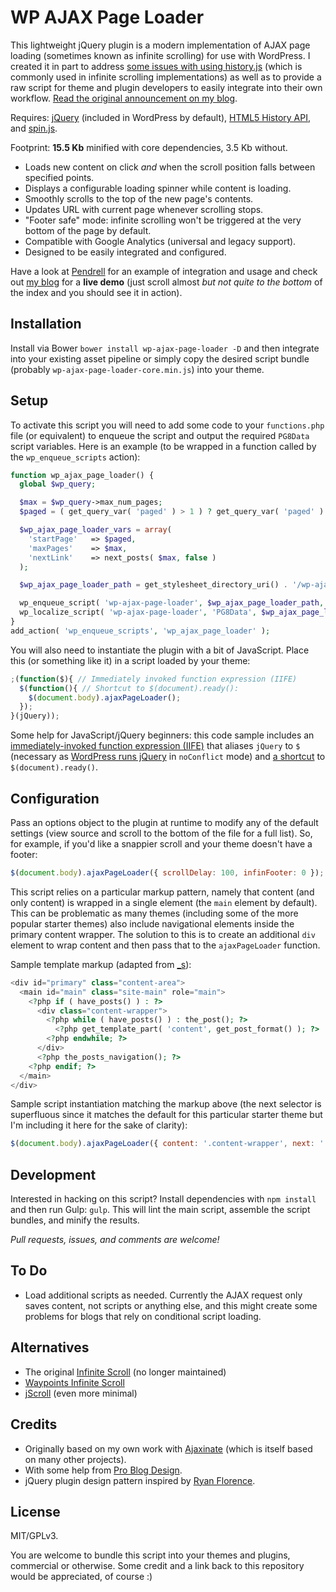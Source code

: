 # WP AJAX Page Loader

This lightweight jQuery plugin is a modern implementation of AJAX page loading (sometimes known as infinite scrolling) for use with WordPress. I created it in part to address [some issues with using history.js](https://stackoverflow.com/questions/11230581/is-there-an-alternative-to-history-js) (which is commonly used in infinite scrolling implementations) as well as to provide a raw script for theme and plugin developers to easily integrate into their own workflow. [Read the original announcement on my blog](http://synapticism.com/dev/an-ajax-page-loading-script-for-wordpress/).

Requires: [jQuery](https://jquery.com/) (included in WordPress by default), [HTML5 History API](https://github.com/devote/HTML5-History-API), and [spin.js](https://github.com/fgnass/spin.js).

Footprint: **15.5 Kb** minified with core dependencies, 3.5 Kb without.

* Loads new content on click *and* when the scroll position falls between specified points.
* Displays a configurable loading spinner while content is loading.
* Smoothly scrolls to the top of the new page's contents.
* Updates URL with current page whenever scrolling stops.
* "Footer safe" mode: infinite scrolling won't be triggered at the very bottom of the page by default.
* Compatible with Google Analytics (universal and legacy support).
* Designed to be easily integrated and configured.

Have a look at [Pendrell](https://github.com/synapticism/pendrell) for an example of integration and usage and check out [my blog](http://synapticism.com) for a **live demo** (just scroll almost *but not quite to the bottom* of the index and you should see it in action).



## Installation

Install via Bower `bower install wp-ajax-page-loader -D` and then integrate into your existing asset pipeline or simply copy the desired script bundle (probably `wp-ajax-page-loader-core.min.js`) into your theme.



## Setup

To activate this script you will need to add some code to your `functions.php` file (or equivalent) to enqueue the script and output the required `PG8Data` script variables. Here is an example (to be wrapped in a function called by the `wp_enqueue_scripts` action):

```php
function wp_ajax_page_loader() {
  global $wp_query;

  $max = $wp_query->max_num_pages;
  $paged = ( get_query_var( 'paged' ) > 1 ) ? get_query_var( 'paged' ) : 1;

  $wp_ajax_page_loader_vars = array(
    'startPage'   => $paged,
    'maxPages'    => $max,
    'nextLink'    => next_posts( $max, false )
  );

  $wp_ajax_page_loader_path = get_stylesheet_directory_uri() . '/wp-ajax-page-loader-core.min.js';

  wp_enqueue_script( 'wp-ajax-page-loader', $wp_ajax_page_loader_path, array( 'jquery' ), filemtime( $wp_ajax_page_loader_path ), true );
  wp_localize_script( 'wp-ajax-page-loader', 'PG8Data', $wp_ajax_page_loader_vars );
}
add_action( 'wp_enqueue_scripts', 'wp_ajax_page_loader' );
```

You will also need to instantiate the plugin with a bit of JavaScript. Place this (or something like it) in a script loaded by your theme:

```javascript
;(function($){ // Immediately invoked function expression (IIFE)
  $(function(){ // Shortcut to $(document).ready():
    $(document.body).ajaxPageLoader();
  });
}(jQuery));
```

Some help for JavaScript/jQuery beginners: this code sample includes an [immediately-invoked function expression (IIFE)](http://benalman.com/news/2010/11/immediately-invoked-function-expression/) that aliases `jQuery` to `$` (necessary as [WordPress runs jQuery](https://api.jquery.com/jquery.noconflict/) in `noConflict` mode) and [a shortcut](https://learn.jquery.com/using-jquery-core/document-ready/) to `$(document).ready()`.



## Configuration

Pass an options object to the plugin at runtime to modify any of the default settings (view source and scroll to the bottom of the file for a full list). So, for example, if you'd like a snappier scroll and your theme doesn't have a footer:

```javascript
$(document.body).ajaxPageLoader({ scrollDelay: 100, infinFooter: 0 });
```

This script relies on a particular markup pattern, namely that content (and only content) is wrapped in a single element (the `main` element by default). This can be problematic as many themes (including some of the more popular starter themes) also include navigational elements inside the primary content wrapper. The solution to this is to create an additional `div` element to wrap content and then pass that to the `ajaxPageLoader` function.

Sample template markup (adapted from [_s](https://github.com/Automattic/_s)):

```php
<div id="primary" class="content-area">
  <main id="main" class="site-main" role="main">
    <?php if ( have_posts() ) : ?>
      <div class="content-wrapper">
        <?php while ( have_posts() ) : the_post(); ?>
          <?php get_template_part( 'content', get_post_format() ); ?>
        <?php endwhile; ?>
      </div>
      <?php the_posts_navigation(); ?>
    <?php endif; ?>
  </main>
</div>
```

Sample script instantiation matching the markup above (the next selector is superfluous since it matches the default for this particular starter theme but I'm including it here for the sake of clarity):

```javascript
$(document.body).ajaxPageLoader({ content: '.content-wrapper', next: '.nav-next' });
```



## Development

Interested in hacking on this script? Install dependencies with `npm install` and then run Gulp: `gulp`. This will lint the main script, assemble the script bundles, and minify the results.

*Pull requests, issues, and comments are welcome!*



## To Do

* Load additional scripts as needed. Currently the AJAX request only saves content, not scripts or anything else, and this might create some problems for blogs that rely on conditional script loading.



## Alternatives

* The original [Infinite Scroll](https://github.com/infinite-scroll/infinite-scroll) (no longer maintained)
* [Waypoints Infinite Scroll](http://imakewebthings.com/waypoints/shortcuts/infinite-scroll/)
* [jScroll](https://github.com/pklauzinski/jscroll) (even more minimal)



## Credits

* Originally based on my own work with [Ajaxinate](https://github.com/synapticism/ajaxinate) (which is itself based on many other projects).
* With some help from [Pro Blog Design](http://www.problogdesign.com/wordpress/load-next-wordpress-posts-with-ajax/).
* jQuery plugin design pattern inspired by [Ryan Florence](http://ryanflorence.com/authoring-jquery-plugins-with-object-oriented-javascript/).



## License

MIT/GPLv3.

You are welcome to bundle this script into your themes and plugins, commercial or otherwise. Some credit and a link back to this repository would be appreciated, of course :)
